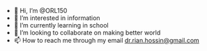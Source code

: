 - 👋 Hi, I’m @ORL150
- 👀 I’m interested in information
- 🌱 I’m currently learning in school
- 💞️ I’m looking to collaborate on making better world
- 📫 How to reach me through my email dr.rian.hossin@gmail.com

<!---
ORL150/ORL150 is a ✨ special ✨ repository because its `README.md` (this file) appears on your GitHub profile.
You can click the Preview link to take a look at your changes.
--->
